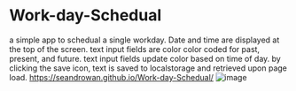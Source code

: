 # Work-day-Schedual
a simple app to schedual a single workday.
Date and time are displayed at the top of the screen.
text input fields are color color coded for past, present, and future. text input fields update color based on time of day.
by clicking the save icon, text is saved to localstorage and retrieved upon page load.
https://seandrowan.github.io/Work-day-Schedual/
![image](https://github.com/SeanDRowan/Work-day-Schedual/assets/132227570/195cc1a8-1067-407d-b92b-cd00386e73a6)
